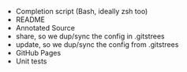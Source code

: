 * Completion script (Bash, ideally zsh too)
* README
* Annotated Source
* share, so we dup/sync the config in .gitstrees
* update, so we dup/sync the config from .gitstrees
* GitHub Pages
* Unit tests
